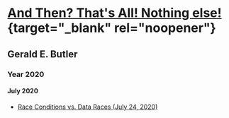 # [And Then? That's All! Nothing else!](https://youtu.be/fGduOFs8Xj4?t=16){target="_blank" rel="noopener"}

## Gerald E. Butler

### Year 2020

#### July 2020

  * [Race Conditions vs. Data Races (July 24, 2020)](Articles/2020/20200714-RaceConditionVsDataRace.md)
